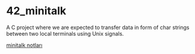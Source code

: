 # 42_minitalk
A C project where we are expected to transfer data in form of char strings between two local terminals using Unix signals.

[minitalk notları](https://bugrahankaramollaoglu.notion.site/5-minitalk-2b547a3920c24db5986dee46ee116cc1?pvs=4)
